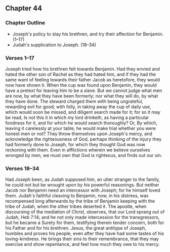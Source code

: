 ## Chapter 44

### Chapter Outline

- Joseph's policy to stay his brethren, and try their affection for Benjamin. (1–17)
- Judah's supplication to Joseph. (18–34)

### Verses 1–17

Joseph tried how his brethren felt towards Benjamin. Had they envied and hated the other son of Rachel as they had hated him, and if they had the same want of feeling towards their father Jacob as heretofore, they would now have shown it. When the cup was found upon Benjamin, they would have a pretext for leaving him to be a slave. But we cannot judge what men are now, by what they have been formerly; nor what they will do, by what they have done. The steward charged them with being ungrateful, rewarding evil for good; with folly, in taking away the cup of daily use, which would soon be missed, and diligent search made for it; for so it may be read, Is not this it in which my lord drinketh, as having a particular fondness for it, and for which he would search thoroughly? Or, By which, leaving it carelessly at your table, he would make trial whether you were honest men or not? They throw themselves upon Joseph's mercy, and acknowledge the righteousness of God, perhaps thinking of the injury they had formerly done to Joseph, for which they thought God was now reckoning with them. Even in afflictions wherein we believe ourselves wronged by men, we must own that God is righteous, and finds out our sin.

### Verses 18–34

Had Joseph been, as Judah supposed him, an utter stranger to the family, he could not but be wrought upon by his powerful reasonings. But neither Jacob nor Benjamin need an intercessor with Joseph; for he himself loved them. Judah's faithful cleaving to Benjamin, now, in his distress, was recompensed long afterwards by the tribe of Benjamin keeping with the tribe of Judah, when the other tribes deserted it. The apostle, when discoursing of the mediation of Christ, observes, that our Lord sprang out of Judah, Heb 7:14; and he not only made intercession for the transgressors, but he became a Surety for them, testifying therein tender concern, both for his Father and for his brethren. Jesus, the great antitype of Joseph, humbles and proves his people, even after they have had some tastes of his loving-kindness. He brings their sins to their remembrance, that they may exercise and show repentance, and feel how much they owe to his mercy.

